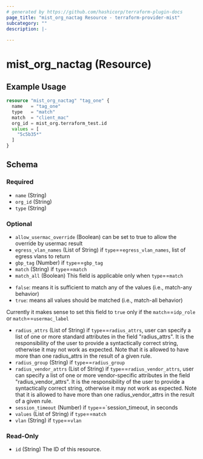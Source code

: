 ```yaml
---
# generated by https://github.com/hashicorp/terraform-plugin-docs
page_title: "mist_org_nactag Resource - terraform-provider-mist"
subcategory: ""
description: |-
  
---
```


# mist_org_nactag (Resource)



## Example Usage

```terraform
resource "mist_org_nactag" "tag_one" {
  name   = "tag_one"
  type   = "match"
  match  = "client_mac"
  org_id = mist_org.terraform_test.id
  values = [
    "5c5b35*"
  ]
}
```

<!-- schema generated by tfplugindocs -->
## Schema

### Required

- `name` (String)
- `org_id` (String)
- `type` (String)

### Optional

- `allow_usermac_override` (Boolean) can be set to true to allow the override by usermac result
- `egress_vlan_names` (List of String) if `type`==`egress_vlan_names`, list of egress vlans to return
- `gbp_tag` (Number) if `type`==`gbp_tag`
- `match` (String) if `type`==`match`
- `match_all` (Boolean) This field is applicable only when `type`==`match`
* `false`: means it is sufficient to match any of the values (i.e., match-any behavior)
* `true`: means all values should be matched (i.e., match-all behavior)


Currently it makes sense to set this field to `true` only if the `match`==`idp_role` or `match`==`usermac_label`
- `radius_attrs` (List of String) if `type`==`radius_attrs`, user can specify a list of one or more standard attributes in the field "radius_attrs". 
It is the responsibility of the user to provide a syntactically correct string, otherwise it may not work as expected.
Note that it is allowed to have more than one radius_attrs in the result of a given rule.
- `radius_group` (String) if `type`==`radius_group`
- `radius_vendor_attrs` (List of String) if `type`==`radius_vendor_attrs`, user can specify a list of one or more vendor-specific attributes in the field "radius_vendor_attrs". 
It is the responsibility of the user to provide a syntactically correct string, otherwise it may not work as expected.
Note that it is allowed to have more than one radius_vendor_attrs in the result of a given rule.
- `session_timeout` (Number) if `type`==`session_timeout, in seconds
- `values` (List of String) if `type`==`match`
- `vlan` (String) if `type`==`vlan`

### Read-Only

- `id` (String) The ID of this resource.
